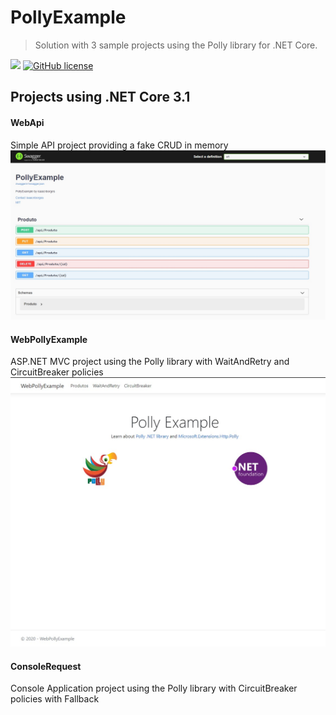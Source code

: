 # PollyExample

> Solution with 3 sample projects using the Polly library for .NET Core.


<img src="https://img.shields.io/badge/.netcore-framework-blueviolet"/> [![GitHub license](https://img.shields.io/github/license/isaacnborges/PollyExample?label=license)](https://github.com/isaacnborges/PollyExample/blob/master/LICENSE)


## Projects using .NET Core 3.1

#### WebApi
Simple API project providing a fake CRUD in memory
<img src="https://raw.githubusercontent.com/isaacnborges/PollyExample/master/Apresentacao/images/webApiExample.jpg"/>

#### WebPollyExample
ASP.NET MVC project using the Polly library with WaitAndRetry and CircuitBreaker policies
<img src="https://github.com/isaacnborges/PollyExample/blob/master/Apresentacao/images/WebPollyExample.jpg?raw=true"/>

#### ConsoleRequest
Console Application project using the Polly library with CircuitBreaker policies with Fallback
